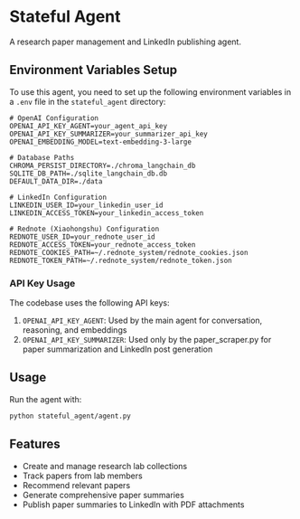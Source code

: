 # Stateful Agent

A research paper management and LinkedIn publishing agent.

## Environment Variables Setup

To use this agent, you need to set up the following environment variables in a `.env` file in the `stateful_agent` directory:

```
# OpenAI Configuration
OPENAI_API_KEY_AGENT=your_agent_api_key
OPENAI_API_KEY_SUMMARIZER=your_summarizer_api_key
OPENAI_EMBEDDING_MODEL=text-embedding-3-large

# Database Paths
CHROMA_PERSIST_DIRECTORY=./chroma_langchain_db
SQLITE_DB_PATH=./sqlite_langchain_db.db
DEFAULT_DATA_DIR=./data

# LinkedIn Configuration
LINKEDIN_USER_ID=your_linkedin_user_id
LINKEDIN_ACCESS_TOKEN=your_linkedin_access_token

# Rednote (Xiaohongshu) Configuration
REDNOTE_USER_ID=your_rednote_user_id
REDNOTE_ACCESS_TOKEN=your_rednote_access_token
REDNOTE_COOKIES_PATH=~/.rednote_system/rednote_cookies.json
REDNOTE_TOKEN_PATH=~/.rednote_system/rednote_token.json
```

### API Key Usage

The codebase uses the following API keys:

1. `OPENAI_API_KEY_AGENT`: Used by the main agent for conversation, reasoning, and embeddings
2. `OPENAI_API_KEY_SUMMARIZER`: Used only by the paper_scraper.py for paper summarization and LinkedIn post generation

## Usage

Run the agent with:

```bash
python stateful_agent/agent.py
```

## Features

- Create and manage research lab collections
- Track papers from lab members
- Recommend relevant papers
- Generate comprehensive paper summaries
- Publish paper summaries to LinkedIn with PDF attachments
